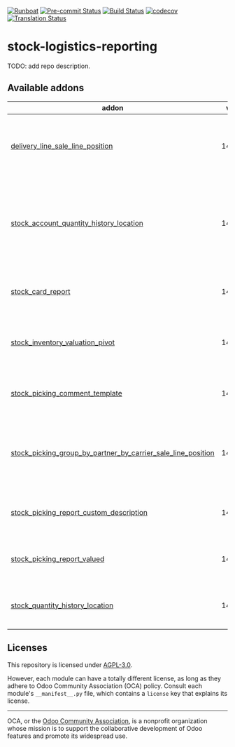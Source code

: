 
[![Runboat](https://img.shields.io/badge/runboat-Try%20me-875A7B.png)](https://runboat.odoo-community.org/builds?repo=OCA/stock-logistics-reporting&target_branch=14.0)
[![Pre-commit Status](https://github.com/OCA/stock-logistics-reporting/actions/workflows/pre-commit.yml/badge.svg?branch=14.0)](https://github.com/OCA/stock-logistics-reporting/actions/workflows/pre-commit.yml?query=branch%3A14.0)
[![Build Status](https://github.com/OCA/stock-logistics-reporting/actions/workflows/test.yml/badge.svg?branch=14.0)](https://github.com/OCA/stock-logistics-reporting/actions/workflows/test.yml?query=branch%3A14.0)
[![codecov](https://codecov.io/gh/OCA/stock-logistics-reporting/branch/14.0/graph/badge.svg)](https://codecov.io/gh/OCA/stock-logistics-reporting)
[![Translation Status](https://translation.odoo-community.org/widgets/stock-logistics-reporting-14-0/-/svg-badge.svg)](https://translation.odoo-community.org/engage/stock-logistics-reporting-14-0/?utm_source=widget)

<!-- /!\ do not modify above this line -->

# stock-logistics-reporting

TODO: add repo description.

<!-- /!\ do not modify below this line -->

<!-- prettier-ignore-start -->

[//]: # (addons)

Available addons
----------------
addon | version | maintainers | summary
--- | --- | --- | ---
[delivery_line_sale_line_position](delivery_line_sale_line_position/) | 14.0.1.0.0 |  | Adds the sale line position to the delivery report lines
[stock_account_quantity_history_location](stock_account_quantity_history_location/) | 14.0.1.0.1 |  | Glue module between Stock Account and Stock Quantity History Location modules
[stock_card_report](stock_card_report/) | 14.0.1.0.2 |  | Add stock card report on Inventory Reporting.
[stock_inventory_valuation_pivot](stock_inventory_valuation_pivot/) | 14.0.1.1.0 |  | Add pivot view to the stock inventory valuation report
[stock_picking_comment_template](stock_picking_comment_template/) | 14.0.1.0.0 |  | Comments texts templates on Picking documents
[stock_picking_group_by_partner_by_carrier_sale_line_position](stock_picking_group_by_partner_by_carrier_sale_line_position/) | 14.0.1.0.2 |  | Glue module for sale position and delivery report grouped
[stock_picking_report_custom_description](stock_picking_report_custom_description/) | 14.0.1.0.0 | [![carlosdauden](https://github.com/carlosdauden.png?size=30px)](https://github.com/carlosdauden) | Show moves description in picking reports
[stock_picking_report_valued](stock_picking_report_valued/) | 14.0.1.1.0 |  | Adding Valued Picking on Delivery Slip report
[stock_quantity_history_location](stock_quantity_history_location/) | 14.0.1.0.0 |  | Provides stock quantity by location on past date

[//]: # (end addons)

<!-- prettier-ignore-end -->

## Licenses

This repository is licensed under [AGPL-3.0](LICENSE).

However, each module can have a totally different license, as long as they adhere to Odoo Community Association (OCA)
policy. Consult each module's `__manifest__.py` file, which contains a `license` key
that explains its license.

----
OCA, or the [Odoo Community Association](http://odoo-community.org/), is a nonprofit
organization whose mission is to support the collaborative development of Odoo features
and promote its widespread use.
